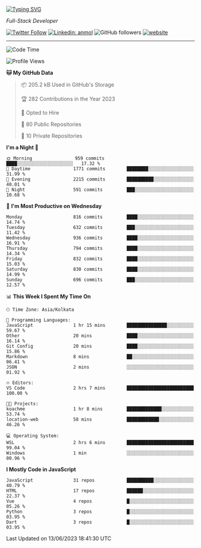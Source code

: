 [![Typing SVG](https://readme-typing-svg.herokuapp.com?lines=HI%2C+I'm+Tonal;I'm+a+Full+Stack+Developer)](https://git.io/typing-svg)

<p><em>Full-Stack Developer</em></p>

[![Twitter Follow](https://img.shields.io/twitter/follow/tonalmathew?style=flat)](https://twitter.com/intent/follow?screen_name=tonalmathew)
[![Linkedin: anmol](https://img.shields.io/badge/tonal-mathew?style=flat-square&logo=Linkedin&logoColor=white&link=https://www.linkedin.com/in/tonal-mathew/)](https://www.linkedin.com/in/tonal-mathew/)
![GitHub followers](https://img.shields.io/github/followers/tonalmathew?label=Follow&style=social)
[![website](https://img.shields.io/badge/Website-46a2f1.svg?&style=flat-square&logo=Google-Chrome&logoColor=white&link=http://tonalmathew.github.io/)](http://tonalmathew.github.io/)

---
<!--START_SECTION:waka-->
![Code Time](http://img.shields.io/badge/Code%20Time-1%2C013%20hrs%2032%20mins-blue)

![Profile Views](http://img.shields.io/badge/Profile%20Views-0-blue)

**🐱 My GitHub Data** 

> 📦 205.2 kB Used in GitHub's Storage 
 > 
> 🏆 282 Contributions in the Year 2023
 > 
> 💼 Opted to Hire
 > 
> 📜 80 Public Repositories 
 > 
> 🔑 10 Private Repositories 
 > 
**I'm a Night 🦉** 

```text
🌞 Morning                959 commits         ████░░░░░░░░░░░░░░░░░░░░░   17.32 % 
🌆 Daytime                1771 commits        ████████░░░░░░░░░░░░░░░░░   31.99 % 
🌃 Evening                2215 commits        ██████████░░░░░░░░░░░░░░░   40.01 % 
🌙 Night                  591 commits         ███░░░░░░░░░░░░░░░░░░░░░░   10.68 % 
```
📅 **I'm Most Productive on Wednesday** 

```text
Monday                   816 commits         ████░░░░░░░░░░░░░░░░░░░░░   14.74 % 
Tuesday                  632 commits         ███░░░░░░░░░░░░░░░░░░░░░░   11.42 % 
Wednesday                936 commits         ████░░░░░░░░░░░░░░░░░░░░░   16.91 % 
Thursday                 794 commits         ████░░░░░░░░░░░░░░░░░░░░░   14.34 % 
Friday                   832 commits         ████░░░░░░░░░░░░░░░░░░░░░   15.03 % 
Saturday                 830 commits         ████░░░░░░░░░░░░░░░░░░░░░   14.99 % 
Sunday                   696 commits         ███░░░░░░░░░░░░░░░░░░░░░░   12.57 % 
```


📊 **This Week I Spent My Time On** 

```text
🕑︎ Time Zone: Asia/Kolkata

💬 Programming Languages: 
JavaScript               1 hr 15 mins        ███████████████░░░░░░░░░░   59.67 % 
Other                    20 mins             ████░░░░░░░░░░░░░░░░░░░░░   16.14 % 
Git Config               20 mins             ████░░░░░░░░░░░░░░░░░░░░░   15.86 % 
Markdown                 8 mins              ██░░░░░░░░░░░░░░░░░░░░░░░   06.41 % 
JSON                     2 mins              ░░░░░░░░░░░░░░░░░░░░░░░░░   01.92 % 

🔥 Editors: 
VS Code                  2 hrs 7 mins        █████████████████████████   100.00 % 

🐱‍💻 Projects: 
koachme                  1 hr 8 mins         █████████████░░░░░░░░░░░░   53.74 % 
location-web             58 mins             ████████████░░░░░░░░░░░░░   46.26 % 

💻 Operating System: 
WSL                      2 hrs 6 mins        █████████████████████████   99.04 % 
Windows                  1 min               ░░░░░░░░░░░░░░░░░░░░░░░░░   00.96 % 
```

**I Mostly Code in JavaScript** 

```text
JavaScript               31 repos            ██████████░░░░░░░░░░░░░░░   40.79 % 
HTML                     17 repos            ██████░░░░░░░░░░░░░░░░░░░   22.37 % 
Vue                      4 repos             █░░░░░░░░░░░░░░░░░░░░░░░░   05.26 % 
Python                   3 repos             █░░░░░░░░░░░░░░░░░░░░░░░░   03.95 % 
Dart                     3 repos             █░░░░░░░░░░░░░░░░░░░░░░░░   03.95 % 
```




 Last Updated on 13/06/2023 18:41:30 UTC
<!--END_SECTION:waka-->
